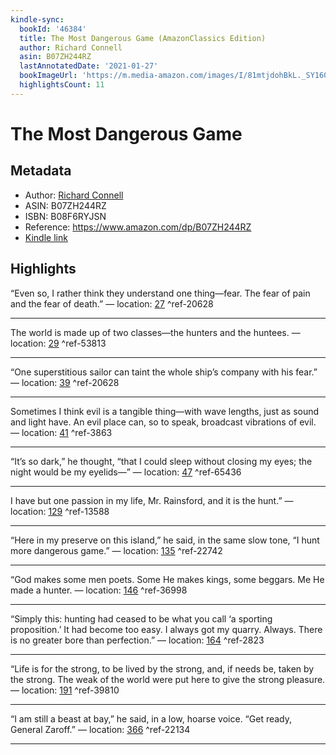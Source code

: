 ```yaml
---
kindle-sync:
  bookId: '46384'
  title: The Most Dangerous Game (AmazonClassics Edition)
  author: Richard Connell
  asin: B07ZH244RZ
  lastAnnotatedDate: '2021-01-27'
  bookImageUrl: 'https://m.media-amazon.com/images/I/81mtjdohBkL._SY160.jpg'
  highlightsCount: 11
---
```

# The Most Dangerous Game
## Metadata
* Author: [Richard Connell](https://www.amazon.com/Richard-Connell/e/B01N1G3CSS/ref=dp_byline_cont_ebooks_1)
* ASIN: B07ZH244RZ
* ISBN: B08F6RYJSN
* Reference: https://www.amazon.com/dp/B07ZH244RZ
* [Kindle link](kindle://book?action=open&asin=B07ZH244RZ)

## Highlights
“Even so, I rather think they understand one thing—fear. The fear of pain and the fear of death.” — location: [27](kindle://book?action=open&asin=B07ZH244RZ&location=27) ^ref-20628

---
The world is made up of two classes—the hunters and the huntees. — location: [29](kindle://book?action=open&asin=B07ZH244RZ&location=29) ^ref-53813

---
“One superstitious sailor can taint the whole ship’s company with his fear.” — location: [39](kindle://book?action=open&asin=B07ZH244RZ&location=39) ^ref-20628

---
Sometimes I think evil is a tangible thing—with wave lengths, just as sound and light have. An evil place can, so to speak, broadcast vibrations of evil. — location: [41](kindle://book?action=open&asin=B07ZH244RZ&location=41) ^ref-3863

---
“It’s so dark,” he thought, “that I could sleep without closing my eyes; the night would be my eyelids—” — location: [47](kindle://book?action=open&asin=B07ZH244RZ&location=47) ^ref-65436

---
I have but one passion in my life, Mr. Rainsford, and it is the hunt.” — location: [129](kindle://book?action=open&asin=B07ZH244RZ&location=129) ^ref-13588

---
“Here in my preserve on this island,” he said, in the same slow tone, “I hunt more dangerous game.” — location: [135](kindle://book?action=open&asin=B07ZH244RZ&location=135) ^ref-22742

---
“God makes some men poets. Some He makes kings, some beggars. Me He made a hunter. — location: [146](kindle://book?action=open&asin=B07ZH244RZ&location=146) ^ref-36998

---
“Simply this: hunting had ceased to be what you call ‘a sporting proposition.’ It had become too easy. I always got my quarry. Always. There is no greater bore than perfection.” — location: [164](kindle://book?action=open&asin=B07ZH244RZ&location=164) ^ref-2823

---
“Life is for the strong, to be lived by the strong, and, if needs be, taken by the strong. The weak of the world were put here to give the strong pleasure. — location: [191](kindle://book?action=open&asin=B07ZH244RZ&location=191) ^ref-39810

---
“I am still a beast at bay,” he said, in a low, hoarse voice. “Get ready, General Zaroff.” — location: [366](kindle://book?action=open&asin=B07ZH244RZ&location=366) ^ref-22134

---
